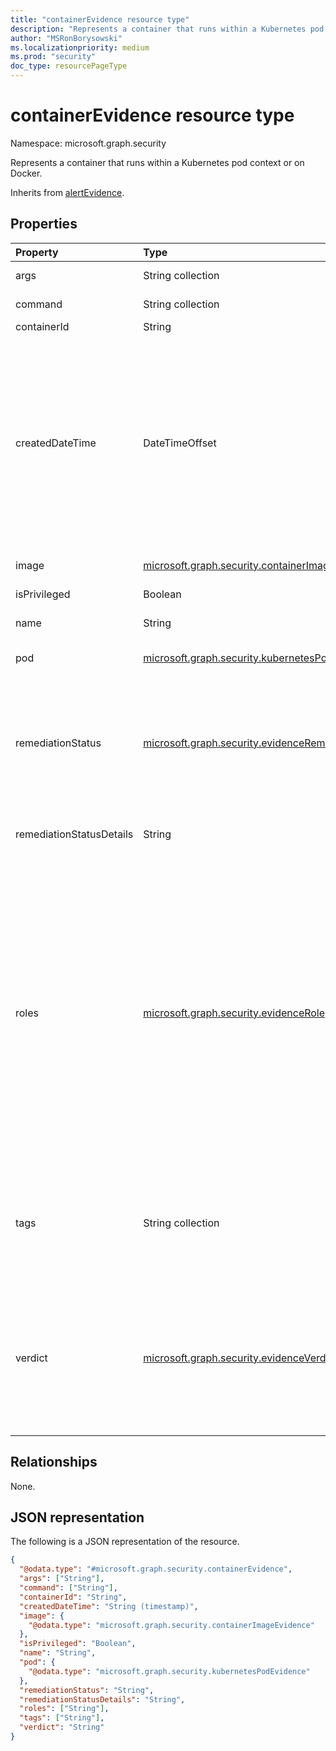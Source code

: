 ```yaml
---
title: "containerEvidence resource type"
description: "Represents a container that runs within a Kubernetes pod context or on Docker."
author: "MSRonBorysowski"
ms.localizationpriority: medium
ms.prod: "security"
doc_type: resourcePageType
---
```


# containerEvidence resource type

Namespace: microsoft.graph.security

Represents a container that runs within a Kubernetes pod context or on Docker.

Inherits from [alertEvidence](../resources/security-alertevidence.md).

## Properties

|Property|Type|Description|
|:---|:---|:---|
|args|String collection|The list of arguments.|
|command|String collection|The list of commands.|
|containerId|String|The container ID.|
|createdDateTime|DateTimeOffset|The date and time when the evidence was created and added to the alert. The Timestamp type represents date and time information using ISO 8601 format and is always in UTC time. For example, midnight UTC on Jan 1, 2014 is `2014-01-01T00:00:00Z`. Inherited from [alertEvidence](../resources/security-alertevidence.md). |
|image|[microsoft.graph.security.containerImageEvidence](./security-containerimageevidence.md)|The image used to run the container.|
|isPrivileged|Boolean|The privileged status.|
|name|String|The container name.|
|pod|[microsoft.graph.security.kubernetesPodEvidence](./security-kubernetespodevidence.md)|The pod this container belongs to.|
|remediationStatus|[microsoft.graph.security.evidenceRemediationStatus](../resources/security-alertevidence.md#evidenceremediationstatus-values)|Status of the remediation action taken. The possible values are: `none`, `remediated`, `prevented`, `blocked`, `notFound`, `unknownFutureValue`. Inherited from [alertEvidence](../resources/security-alertevidence.md).|
|remediationStatusDetails|String|Details about the remediation status. Inherited from [alertEvidence](../resources/security-alertevidence.md).|
|roles|[microsoft.graph.security.evidenceRole](../resources/security-alertevidence.md#evidencerole-values) collection|One or more roles that an evidence entity represents in an alert. For example, an IP address that is associated with an attacker has the evidence role `Attacker`. Possible values are: `unknown`, `contextual`, `scanned`, `source`, `destination`, `created`, `added`, `compromised`, `edited`, `attacked`, `attacker`, `commandAndControl`, `loaded`, `suspicious`, `policyViolator`, `unknownFutureValue`. Inherited from [alertEvidence](../resources/security-alertevidence.md).|
|tags|String collection|Array of custom tags associated with an evidence instance. For example, to denote a group of devices or high value assets. Inherited from [alertEvidence](../resources/security-alertevidence.md).|
|verdict|[microsoft.graph.security.evidenceVerdict](../resources/security-alertevidence.md#evidenceverdict-values)|The decision reached by automated investigation. The possible values are: `unknown`, `suspicious`, `malicious`, `noThreatsFound`, `unknownFutureValue`. Inherited from [alertEvidence](../resources/security-alertevidence.md).|

## Relationships

None.

## JSON representation

The following is a JSON representation of the resource.
<!-- {
  "blockType": "resource",
  "@odata.type": "microsoft.graph.security.containerEvidence"
}
-->
``` json
{
  "@odata.type": "#microsoft.graph.security.containerEvidence",
  "args": ["String"],
  "command": ["String"],
  "containerId": "String",
  "createdDateTime": "String (timestamp)",
  "image": {
    "@odata.type": "microsoft.graph.security.containerImageEvidence"
  },
  "isPrivileged": "Boolean",
  "name": "String",
  "pod": {
    "@odata.type": "microsoft.graph.security.kubernetesPodEvidence"
  },
  "remediationStatus": "String",
  "remediationStatusDetails": "String",
  "roles": ["String"],
  "tags": ["String"],
  "verdict": "String"
}
```
